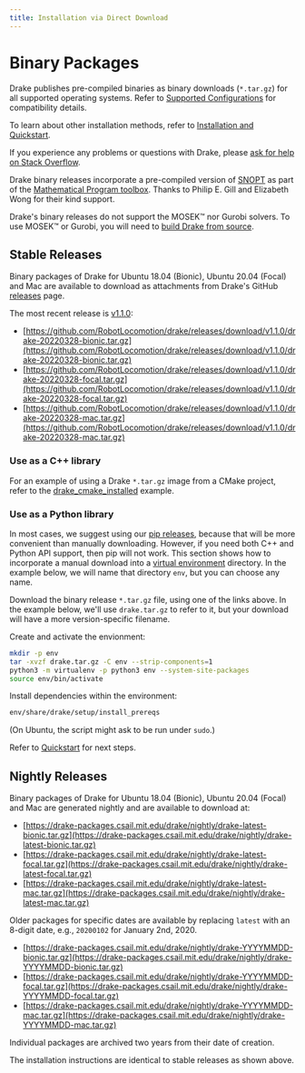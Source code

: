 ```yaml
---
title: Installation via Direct Download
---
```


# Binary Packages

Drake publishes pre-compiled binaries as binary downloads (``*.tar.gz``)
for all supported operating systems.  Refer to
[Supported Configurations](/installation.html#supported-configurations)
for compatibility details.

To learn about other installation methods, refer to
[Installation and Quickstart](/installation.html).

If you experience any problems or questions with Drake, please
[ask for help on Stack Overflow](/getting_help.html).

Drake binary releases incorporate a pre-compiled version of
[SNOPT](https://ccom.ucsd.edu/~optimizers/solvers/snopt/) as part of the
[Mathematical Program toolbox](https://drake.mit.edu/doxygen_cxx/group__solvers.html).
Thanks to Philip E. Gill and Elizabeth Wong for their kind support.

Drake's binary releases do not support the MOSEK™ nor Gurobi solvers. To use
MOSEK™ or Gurobi, you will need to [build Drake from source](/from_source.html).

## Stable Releases

Binary packages of Drake for Ubuntu 18.04 (Bionic), Ubuntu 20.04 (Focal) and
Mac are available to download as attachments from Drake's GitHub
[releases](https://github.com/RobotLocomotion/drake/releases) page.

The most recent release is
[v1.1.0](https://github.com/RobotLocomotion/drake/releases/tag/v1.1.0):

* [https://github.com/RobotLocomotion/drake/releases/download/v1.1.0/drake-20220328-bionic.tar.gz](https://github.com/RobotLocomotion/drake/releases/download/v1.1.0/drake-20220328-bionic.tar.gz)
* [https://github.com/RobotLocomotion/drake/releases/download/v1.1.0/drake-20220328-focal.tar.gz](https://github.com/RobotLocomotion/drake/releases/download/v1.1.0/drake-20220328-focal.tar.gz)
* [https://github.com/RobotLocomotion/drake/releases/download/v1.1.0/drake-20220328-mac.tar.gz](https://github.com/RobotLocomotion/drake/releases/download/v1.1.0/drake-20220328-mac.tar.gz)

### Use as a C++ library

For an example of using a Drake ``*.tar.gz`` image from a CMake project, refer
to the
[drake_cmake_installed](https://github.com/RobotLocomotion/drake-external-examples/tree/main/drake_cmake_installed)
example.

### Use as a Python library

In most cases, we suggest using our [pip releases](/pip.html), because that
will be more convenient than manually downloading.  However, if you need both
C++ and Python API support, then pip will not work.  This section shows
how to incorporate a manual download into a
[virtual environment](https://packaging.python.org/guides/installing-using-pip-and-virtual-environments/#creating-a-virtual-environment)
directory.  In the example below, we will name that directory ``env``, but you
can choose any name.

Download the binary release ``*.tar.gz`` file, using one of the links above.
In the example below, we'll use ``drake.tar.gz`` to refer to it, but your
download will have a more version-specific filename.

Create and activate the envionment:

```bash
mkdir -p env
tar -xvzf drake.tar.gz -C env --strip-components=1
python3 -m virtualenv -p python3 env --system-site-packages
source env/bin/activate
```

Install dependencies within the environment:

```bash
env/share/drake/setup/install_prereqs
````

(On Ubuntu, the script might ask to be run under ``sudo``.)

Refer to [Quickstart](/installation.html#quickstart) for next steps.

## Nightly Releases

Binary packages of Drake for Ubuntu 18.04 (Bionic), Ubuntu 20.04 (Focal) and
Mac are generated nightly and are available to download at:

* [https://drake-packages.csail.mit.edu/drake/nightly/drake-latest-bionic.tar.gz](https://drake-packages.csail.mit.edu/drake/nightly/drake-latest-bionic.tar.gz)
* [https://drake-packages.csail.mit.edu/drake/nightly/drake-latest-focal.tar.gz](https://drake-packages.csail.mit.edu/drake/nightly/drake-latest-focal.tar.gz)
* [https://drake-packages.csail.mit.edu/drake/nightly/drake-latest-mac.tar.gz](https://drake-packages.csail.mit.edu/drake/nightly/drake-latest-mac.tar.gz)

Older packages for specific dates are available by replacing ``latest`` with an
8-digit date, e.g., ``20200102`` for January 2nd, 2020.

* [https://drake-packages.csail.mit.edu/drake/nightly/drake-YYYYMMDD-bionic.tar.gz](https://drake-packages.csail.mit.edu/drake/nightly/drake-YYYYMMDD-bionic.tar.gz)
* [https://drake-packages.csail.mit.edu/drake/nightly/drake-YYYYMMDD-focal.tar.gz](https://drake-packages.csail.mit.edu/drake/nightly/drake-YYYYMMDD-focal.tar.gz)
* [https://drake-packages.csail.mit.edu/drake/nightly/drake-YYYYMMDD-mac.tar.gz](https://drake-packages.csail.mit.edu/drake/nightly/drake-YYYYMMDD-mac.tar.gz)

Individual packages are archived two years from their date of creation.

The installation instructions are identical to stable releases as shown above.
